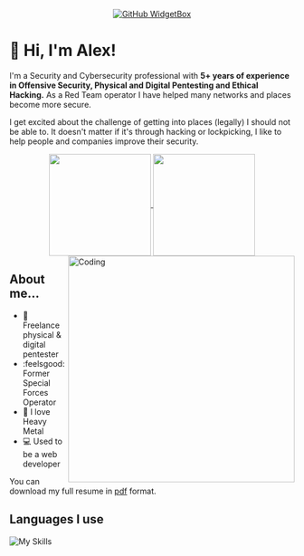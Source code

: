 <div align="center">

[![GitHub WidgetBox](https://github-widgetbox.vercel.app/api/profile?username=amtzespinosa&data=followers,repositories,stars,commits)](https://amtzespinosa.github.io/)

</div>

# :wave: Hi, I'm Alex!

I'm a Security and Cybersecurity professional with **5+ years of experience in Offensive Security, Physical and Digital Pentesting and Ethical Hacking.** As a Red Team operator I have helped many networks and places become more secure.

I get excited about the challenge of getting into places (legally) I should not be able to. It doesn't matter if it's through hacking or lockpicking, I like to help people and companies improve their security.

<div align="center">

<a href="https://github.com/amtzespinosa/">
  <img height=180 align="center" src="https://github-readme-streak-stats.herokuapp.com/?user=amtzespinosa" />
</a>
<a href="https://github.com/amtzespinosa/">
  <img height=180 align="center" src="https://github-readme-stats.vercel.app/api/top-langs/?username=amtzespinosa&hide=scss,css&layout=compact" />
</a>

</div>

<img align="right" alt="Coding" width="400" src="https://camo.githubusercontent.com/5ddf73ad3a205111cf8c686f687fc216c2946a75005718c8da5b837ad9de78c9/68747470733a2f2f7468756d62732e6766796361742e636f6d2f4576696c4e657874446576696c666973682d736d616c6c2e676966">

## About me... 

- :closed_lock_with_key: Freelance physical & digital pentester
- :feelsgood: Former Special Forces Operator
- :musical_score: I love Heavy Metal
- :computer: Used to be a web developer

You can download my full resume in [pdf](https://amtzespinosa.github.io/assets/docs/alejandro_martinez_espinosa_resume.pdf) format.

## Languages I use

![My Skills](https://skillicons.dev/icons?i=python,bash,html,css,js,php,c,cpp)
